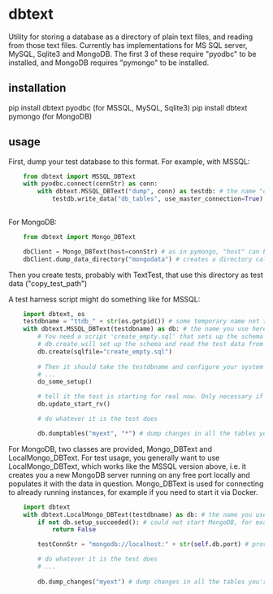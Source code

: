 # dbtext
Utility for storing a database as a directory of plain text files, and reading from those text files.
Currently has implementations for MS SQL server, MySQL, Sqlite3 and MongoDB.
The first 3 of these require "pyodbc" to be installed, and MongoDB requires "pymongo" to be installed.

## installation
pip install dbtext pyodbc (for MSSQL, MySQL, Sqlite3)
pip install dbtext pymongo (for MongoDB)

## usage

First, dump your test database to this format. For example, with MSSQL:

```python
    from dbtext import MSSQL_DBText
    with pyodbc.connect(connStr) as conn:
        with dbtext.MSSQL_DBText("dump", conn) as testdb: # the name "dump" doesn't matter, just a temporary name
            testdb.write_data("db_tables", use_master_connection=True) # creates a directory called db_tables
    
```
For MongoDB:
```python
    from dbtext import Mongo_DBText

    dbClient = Mongo_DBText(host=connStr) # as in pymongo, "host" can be a full connection string
    dbClient.dump_data_directory("mongodata") # creates a directory called mongodata
```

Then you create tests, probably with TextTest, that use this directory as test data ("copy_test_path")

A test harness script might do something like for MSSQL:

```python
    import dbtext, os
    testdbname = "ttdb_" + str(os.getpid()) # some temporary name not to clash with other tests
    with dbtext.MSSQL_DBText(testdbname) as db: # the name you use here will be used for the directory name in the current working directory
        # You need a script 'create_empty.sql' that sets up the schema but no data
        # db.create will set up the schema and read the test data from a directory here called "db_tables"
        db.create(sqlfile="create_empty.sql")
         
        # Then it should take the testdbname and configure your system to start a server against the new database
        # ...
        do_some_setup() 

        # tell it the test is starting for real now. Only necessary if the database is changed by setup via the system
        db.update_start_rv() 

        # do whatever it is the test does

        db.dumptables("myext", "*") # dump changes in all the tables you're interested in. "myext" is whatever extension you want to use, probably the TextTest one 
```

For MongoDB, two classes are provided, Mongo_DBText and LocalMongo_DBText.
For test usage, you generally want to use LocalMongo_DBText, which works like the MSSQL version above,
i.e. it creates you a new MongoDB server running on any free port locally and populates it with the data in question.
Mongo_DBText is used for connecting to already running instances, for example if you need to start it via Docker.

```python
    import dbtext
    with dbtext.LocalMongo_DBText(testdbname) as db: # the name you use here will be used for the directory name in the current working directory
        if not db.setup_succeeded(): # could not start MongoDB, for example
            return False

        testConnStr = "mongodb://localhost:" + str(self.db.port) # provide to your system in some way

        # do whatever it is the test does
        # ...
        
        db.dump_changes("myext") # dump changes in all the tables you're interested in. "myext" is whatever extension you want to use, probably the TextTest one 
```
